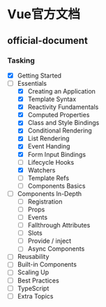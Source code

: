 # Vue官方文档

## official-document

### Tasking

- [x] Getting Started
- [ ] Essentials
  - [x] Creating an Application
  - [x] Template Syntax
  - [x] Reactivity Fundamentals
  - [x] Computed Properties
  - [x] Class and Style Bindings
  - [x] Conditional Rendering
  - [x] List Rendering
  - [x] Event Handing
  - [x] Form Input Bindings
  - [ ] Lifecycle Hooks
  - [x] Watchers
  - [ ] Template Refs
  - [ ] Components Basics
- [ ] Components In-Depth
  - [ ] Registration
  - [ ] Props
  - [ ] Events
  - [ ] Fallthrough Attributes
  - [ ] Slots
  - [ ] Provide / inject
  - [ ] Async Components
- [ ] Reusability
- [ ] Built-in Components
- [ ] Scaling Up
- [ ] Best Practices
- [ ] TypeScript
- [ ] Extra Topics
